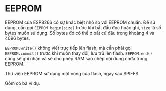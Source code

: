# EEPROM

EEPROM của ESP8266 có sự khác biệt nhỏ so với EEPROM chuẩn. Để sử dụng, cần gọi `EEPROM.begin(size)` trước khi bắt đầu đọc hoặc ghi, `size` là số bytes muốn sử dụng. Số bytes đó có thể ở bất cứ đâu trong khoảng 4 và 4096 bytes.

`EEPROM.write()` không viết trực tiếp lên flash, mà cần phải gọi `EEPROM.commit()` trước khi muốn thay đổi, lưu trữ lên flash. `EEPROM.end()` cũng sẽ ghi nhận và sẽ cho phép RAM sao chép nội dung chứa trong EEPROM.

Thư viện EEPROM sử dụng một vùng của flash, ngay sau SPIFFS.

Gồm có ba ví dụ.
